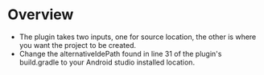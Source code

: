 # Overview 
- The plugin takes two inputs, one for source location, the other is where you want the project to be created.
- Change the alternativeIdePath found in line 31 of the plugin's build.gradle to your Android studio installed location.
